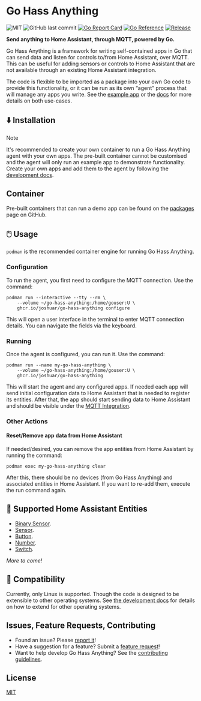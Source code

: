 <!--
 Copyright (c) 2023 Joshua Rich <joshua.rich@gmail.com>
 
 This software is released under the MIT License.
 https://opensource.org/licenses/MIT
-->

# Go Hass Anything

![MIT](https://img.shields.io/github/license/joshuar/go-hass-anything)
![GitHub last commit](https://img.shields.io/github/last-commit/joshuar/go-hass-anything)
[![Go Report Card](https://goreportcard.com/badge/github.com/joshuar/go-hass-anything?style=flat-square)](https://goreportcard.com/report/github.com/joshuar/go-hass-anything)
[![Go Reference](https://pkg.go.dev/badge/github.com/joshuar/go-hass-anything.svg)](https://pkg.go.dev/github.com/joshuar/go-hass-anything)
[![Release](https://img.shields.io/github/release/joshuar/go-hass-anything?style=flat-square)](https://github.com/joshuar/go-hass-anything/releases/latest)

**Send anything to Home Assistant, through MQTT, powered by Go.**

Go Hass Anything is a framework for writing self-contained apps in Go that can
send data and listen for controls to/from Home Assistant, over MQTT.  This can
be useful for adding sensors or controls to Home Assistant that are not
available through an existing Home Assistant integration.

The code is flexible to be imported as a package into your own Go code to
provide this functionality, or it can be run as its own “agent” process that
will manage any apps you write. See the [example
app](pkg/apps/exampleapp/exampleapp.go) or the [docs](docs/README.md) for more
details on both use-cases.

## ⬇️ Installation

> [!NOTE] 
> It's recommended to create your own container to run a Go Hass Anything
> agent with your own apps. The pre-built container cannot be customised and the
> agent will only run an example app to demonstrate functionality. Create your
> own apps and add them to the agent by following the [development
> docs](docs/development/Apps.md).

## Container

Pre-built containers that can run a demo app can be found on the
[packages](https://github.com/joshuar/go-hass-anything/pkgs/container/go-hass-anything)
page on GitHub.


## 🖱️ Usage

`podman` is the recommended container engine for running Go Hass Anything.

### Configuration

To run the agent, you first need to configure the MQTT connection. Use the command:

```shell
podman run --interactive --tty --rm \
    --volume ~/go-hass-anything:/home/gouser:U \
    ghcr.io/joshuar/go-hass-anything configure
```

This will open a user interface in the terminal to enter MQTT connection
details. You can navigate the fields via the keyboard.

### Running

Once the agent is configured, you can run it. Use the command:

```shell
podman run --name my-go-hass-anything \
    --volume ~/go-hass-anything:/home/gouser:U \
    ghcr.io/joshuar/go-hass-anything
```

This will start the agent and any configured apps. If needed each app will send
initial configuration data to Home Assistant that is needed to register its
entities. After that, the app should start sending
data to Home Assistant and should be visible under the [MQTT
Integration](https://www.home-assistant.io/integrations/mqtt/).

### Other Actions

#### Reset/Remove app data from Home Assistant

If needed/desired, you can remove the app entities from Home Assistant by
running the command:

```shell
podman exec my-go-hass-anything clear
```

After this, there should be no devices (from Go Hass Anything) and associated
entities in Home Assistant. If you want to re-add them, execute the run
command again.

## 🤖 Supported Home Assistant Entities

- [Binary Sensor](https://www.home-assistant.io/integrations/binary_sensor.mqtt/).
- [Sensor](https://www.home-assistant.io/integrations/sensor.mqtt/).
- [Button](https://www.home-assistant.io/integrations/button.mqtt/).
- [Number](https://www.home-assistant.io/integrations/number.mqtt/).
- [Switch](https://www.home-assistant.io/integrations/switch.mqtt/).

_More to come!_

## 🤝 Compatibility

Currently, only Linux is supported. Though the code is designed to be extensible
to other operating systems. See [the development docs](docs/development/README.md) for
details on how to extend for other operating systems.

## Issues, Feature Requests, Contributing

- Found an issue? Please [report
  it](https://github.com/joshuar/go-hass-anything/issues/new?assignees=joshuar&labels=&template=bug_report.md&title=%5BBUG%5D)!
- Have a suggestion for a feature? Submit a [feature
  request](https://github.com/joshuar/go-hass-anything/issues/new?assignees=joshuar&labels=&template=feature_request.md&title=)!
- Want to help develop Go Hass Anything? See the [contributing
  guidelines](CONTRIBUTING.md).

## License

[MIT](LICENSE)
